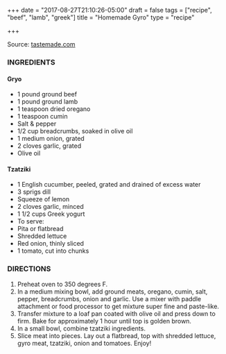 +++
date = "2017-08-27T21:10:26-05:00"
draft = false
tags = ["recipe", "beef", "lamb", "greek"]
title = "Homemade Gyro"
type = "recipe"

+++

Source: [tastemade.com](https://www.tastemade.com/shows/just-eat-life/homemade-gyro)

### INGREDIENTS

#### Gryo

  - 1 pound ground beef
  - 1 pound ground lamb
  - 1 teaspoon dried oregano
  - 1 teaspoon cumin
  - Salt & pepper
  - 1/2 cup breadcrumbs, soaked in olive oil
  - 1 medium onion, grated
  - 2 cloves garlic, grated
  - Olive oil

#### Tzatziki

  - 1 English cucumber, peeled, grated and drained of excess water
  - 3 sprigs dill
  - Squeeze of lemon
  - 2 cloves garlic, minced
  - 1 1/2 cups Greek yogurt
  - To serve:
  - Pita or flatbread
  - Shredded lettuce
  - Red onion, thinly sliced
  - 1 tomato, cut into chunks

### DIRECTIONS

  1. Preheat oven to 350 degrees F.
  2. In a medium mixing bowl, add ground meats, oregano, cumin, salt, pepper, breadcrumbs, onion and garlic. Use a mixer with paddle attachment or food processor to get mixture super fine and paste-like.
  3. Transfer mixture to a loaf pan coated with olive oil and press down to firm. Bake for approximately 1 hour until top is golden brown.
  4. In a small bowl, combine tzatziki ingredients.
  5. Slice meat into pieces. Lay out a flatbread, top with shredded lettuce, gyro meat, tzatziki, onion and tomatoes. Enjoy!


